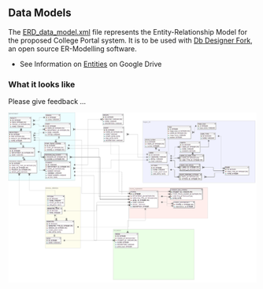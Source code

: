 ## Data Models

The [ERD_data_model.xml](ERD_data_model.xml) file represents the Entity-Relationship Model for the proposed College Portal system. It is to be used with [Db Designer Fork](https://sourceforge.net/projects/dbdesigner-fork/), an open source ER-Modelling software.

- See Information on [Entities](docs.google.com/document/d/1REOYz_d2FV0MFcMMxwqEB4nDnKKX91KexjvqwXt8kfI) on Google Drive

### What it looks like

Please give feedback ...

![College Portal ER Diagram](./img/erd.png)